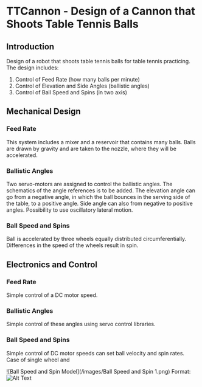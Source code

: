 # TTCannon - Design of a Cannon that Shoots Table Tennis Balls

## Introduction
Design of a robot that shoots table tennis balls for table tennis practicing.
The design includes:
1. Control of Feed Rate (how many balls per minute)
2. Control of Elevation and Side Angles (ballistic angles)
3. Control of Ball Speed and Spins (in two axis)

## Mechanical Design

### Feed Rate
This system includes a mixer and a reservoir that contains many balls. Balls are drawn by gravity and are taken to the nozzle, where they will be accelerated.
### Ballistic Angles
Two servo-motors are assigned to control the ballistic angles. The schematics of the angle references is to be added. The elevation angle can go from a negative angle, in which the ball bounces in the serving side of the table, to a positive angle. Side angle can also from negative to positive angles. Possibility to use oscillatory lateral motion.

### Ball Speed and Spins
Ball is accelerated by three wheels equally distributed circumferentially. Differences in the speed of the wheels result in spin.

## Electronics and Control

### Feed Rate
Simple control of a DC motor speed.

### Ballistic Angles
Simple control of these angles using servo control libraries.

### Ball Speed and Spins
Simple control of DC motor speeds can set ball velocity and spin rates. 
Case of single wheel and 


![Ball Speed and Spin Model](/images/Ball Speed and Spin 1.png)
Format: ![Alt Text](url)
